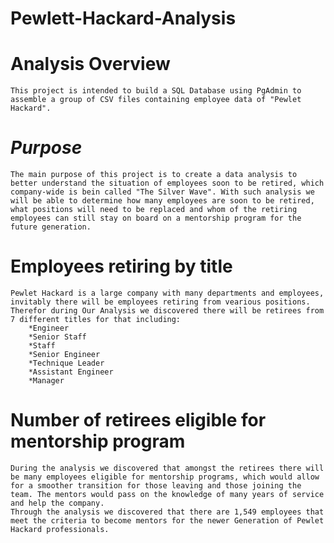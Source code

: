 # **Pewlett-Hackard-Analysis**

# Analysis Overview
    This project is intended to build a SQL Database using PgAdmin to assemble a group of CSV files containing employee data of "Pewlet Hackard". 

# *Purpose*
    The main purpose of this project is to create a data analysis to better understand the situation of employees soon to be retired, which company-wide is bein called "The Silver Wave". With such analysis we will be able to determine how many employees are soon to be retired, what positions will need to be replaced and whom of the retiring employees can still stay on board on a mentorship program for the future generation.


# Employees retiring by title
    Pewlet Hackard is a large company with many departments and employees, invitably there will be employees retiring from vearious positions. Therefor during Our Analysis we discovered there will be retirees from 7 different titles for that including:
        *Engineer
        *Senior Staff
        *Staff
        *Senior Engineer
        *Technique Leader
        *Assistant Engineer
        *Manager

# Number of retirees eligible for mentorship program
    During the analysis we discovered that amongst the retirees there will be many employees eligible for mentorship programs, which would allow for a smoother transition for those leaving and those joining the team. The mentors would pass on the knowledge of many years of service and help the company. 
    Through the analysis we discovered that there are 1,549 employees that meet the criteria to become mentors for the newer Generation of Pewlet Hackard professionals.  

